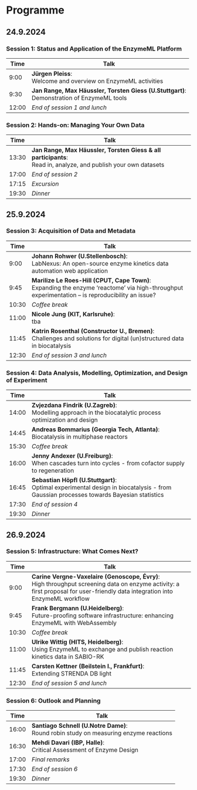 # Programme

## 24.9.2024

### Session 1: Status and Application of the EnzymeML Platform

| Time  | Talk                                                                                         |
|-------|--------------------------------------------------------------------------------------------------|
| 9:00  | **Jürgen Pleiss**:<br>Welcome and overview on EnzymeML activities                                    |
| 9:30  | **Jan Range, Max Häussler, Torsten Giess (U.Stuttgart)**:<br>Demonstration of EnzymeML tools                       |
| 12:00 | _End of session 1 and lunch_                                                                        |

### Session 2: Hands-on: Managing Your Own Data

| Time  | Talk                                                                                         |
|-------|--------------------------------------------------------------------------------------------------|
| 13:30 | **Jan Range, Max Häussler, Torsten Giess & all participants**:<br>Read in, analyze, and publish your own datasets |
| 17:00 | _End of session 2_                                                                                  |
| 17:15 | _Excursion_                                                                                         |
| 19:30 | _Dinner_                                                                                            |

## 25.9.2024

### Session 3: Acquisition of Data and Metadata

| Time  | Talk                                                                                         |
|-------|--------------------------------------------------------------------------------------------------|
| 9:00  | **Johann Rohwer (U.Stellenbosch)**:<br>LabNexus: An open-source enzyme kinetics data automation web application       |
| 9:45  | **Marilize Le Roes-Hill (CPUT, Cape Town)**:<br>Expanding the enzyme ‘reactome’ via high-throughput experimentation – is reproducibility an issue? |
| 10:30 | _Coffee break_                                                                                      |
| 11:00 | **Nicole Jung (KIT, Karlsruhe)**:<br>tba                                                                              |
| 11:45 | **Katrin Rosenthal (Constructor U., Bremen)**:<br>Challenges and solutions for digital (un)structured data in biocatalysis    |
| 12:30 | _End of session 3 and lunch_                                                                        |

### Session 4: Data Analysis, Modelling, Optimization, and Design of Experiment

| Time  | Talk                                                                                         |
|-------|--------------------------------------------------------------------------------------------------|
| 14:00 | **Zvjezdana Findrik (U.Zagreb)**:<br>Modelling approach in the biocatalytic process optimization and design     |
| 14:45 | **Andreas Bommarius (Georgia Tech, Atlanta)**:<br>Biocatalysis in multiphase reactors                                        |
| 15:30 | _Coffee break_                                                                                      |
| 16:00 | **Jenny Andexer (U.Freiburg)**:<br>When cascades turn into cycles - from cofactor supply to regeneration |
| 16:45 | **Sebastian Höpfl (U.Stuttgart)**:<br>Optimal experimental design in biocatalysis - from Gaussian processes towards Bayesian statistics |
| 17:30 | _End of session 4_                                                                                  |
| 19:30 | _Dinner_                                                                                            |

## 26.9.2024

### Session 5: Infrastructure: What Comes Next?

| Time  | Talk                                                                                         |
|-------|--------------------------------------------------------------------------------------------------|
| 9:00  | **Carine Vergne-Vaxelaire (Genoscope, Évry)**:<br>High throughput screening data on enzyme activity: a first proposal for user-friendly data integration into EnzymeML workflow |
| 9:45  | **Frank Bergmann (U.Heidelberg)**:<br>Future-proofing software infrastructure: enhancing EnzymeML with WebAssembly |
| 10:30 | _Coffee break_                                                                                      |
| 11:00 | **Ulrike Wittig (HITS, Heidelberg)**:<br>Using EnzymeML to exchange and publish reaction kinetics data in SABIO-RK      |
| 11:45 | **Carsten Kettner (Beilstein I., Frankfurt)**:<br>Extending STRENDA DB light                                                   |
| 12:30 | _End of session 5 and lunch_                                                                        |

### Session 6: Outlook and Planning

| Time  | Talk                                                                                         |
|-------|--------------------------------------------------------------------------------------------------|
| 16:00 | **Santiago Schnell (U.Notre Dame)**:<br>Round robin study on measuring enzyme reactions       |
| 16:30 | **Mehdi Davari (IBP, Halle)**:<br>Critical Assessment of Enzyme Design     |
| 17:00 | _Final remarks_                                                                                  |
| 17:30 | _End of session 6_                                                                                  |
| 19:30 | _Dinner_                                                                                            |
